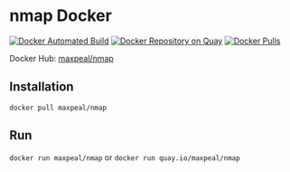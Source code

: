 # nmap Docker

[![Docker Automated Build](https://img.shields.io/docker/automated/maxpeal/nmap.svg)](https://hub.docker.com/r/maxpeal/nmap/) [![Docker Repository on Quay](https://quay.io/repository/maxpeal/nmap/status "Docker Repository on Quay")](https://quay.io/repository/maxpeal/nmap) [![Docker Pulls](https://img.shields.io/docker/pulls/maxpeal/nmap.svg)](https://hub.docker.com/r/maxpeal/nmap/) 

Docker Hub: [maxpeal/nmap](https://hub.docker.com/r/maxpeal/nmap/)

## Installation

`docker pull maxpeal/nmap`

## Run

`docker run maxpeal/nmap`
or
`docker run quay.io/maxpeal/nmap`
